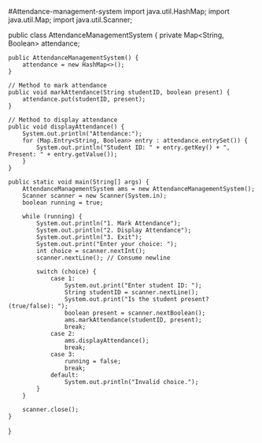 #Attendance-management-system
import java.util.HashMap;
import java.util.Map;
import java.util.Scanner;

public class AttendanceManagementSystem {
    private Map<String, Boolean> attendance;

    public AttendanceManagementSystem() {
        attendance = new HashMap<>();
    }

    // Method to mark attendance
    public void markAttendance(String studentID, boolean present) {
        attendance.put(studentID, present);
    }

    // Method to display attendance
    public void displayAttendance() {
        System.out.println("Attendance:");
        for (Map.Entry<String, Boolean> entry : attendance.entrySet()) {
            System.out.println("Student ID: " + entry.getKey() + ", Present: " + entry.getValue());
        }
    }

    public static void main(String[] args) {
        AttendanceManagementSystem ams = new AttendanceManagementSystem();
        Scanner scanner = new Scanner(System.in);
        boolean running = true;

        while (running) {
            System.out.println("1. Mark Attendance");
            System.out.println("2. Display Attendance");
            System.out.println("3. Exit");
            System.out.print("Enter your choice: ");
            int choice = scanner.nextInt();
            scanner.nextLine(); // Consume newline

            switch (choice) {
                case 1:
                    System.out.print("Enter student ID: ");
                    String studentID = scanner.nextLine();
                    System.out.print("Is the student present? (true/false): ");
                    boolean present = scanner.nextBoolean();
                    ams.markAttendance(studentID, present);
                    break;
                case 2:
                    ams.displayAttendance();
                    break;
                case 3:
                    running = false;
                    break;
                default:
                    System.out.println("Invalid choice.");
            }
        }

        scanner.close();
    }
}